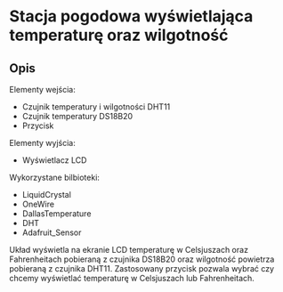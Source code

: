 # Stacja pogodowa wyświetlająca temperaturę oraz wilgotność

## Opis
Elementy wejścia:
* Czujnik temperatury i wilgotności DHT11
* Czujnik temperatury DS18B20
* Przycisk

Elementy wyjścia:
* Wyświetlacz LCD

Wykorzystane bilbioteki:
* LiquidCrystal
* OneWire
* DallasTemperature
* DHT
* Adafruit_Sensor

Układ wyświetla na ekranie LCD temperaturę w Celsjuszach oraz Fahrenheitach pobieraną z czujnika DS18B20 oraz wilgotność powietrza pobieraną z czujnika DHT11.
Zastosowany przycisk pozwala wybrać czy chcemy wyświetlać temperaturę w Celsjuszach lub Fahrenheitach.
